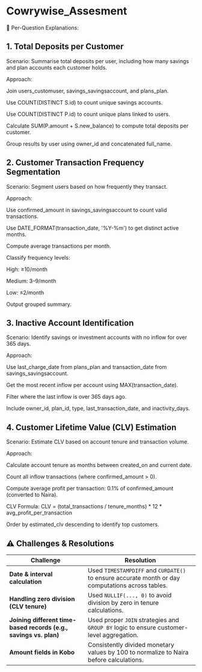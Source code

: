 # Cowrywise_Assesment
📌 Per-Question Explanations:

## 1. Total Deposits per Customer
Scenario: Summarise total deposits per user, including how many savings and plan accounts each customer holds.

Approach:

Join users_customuser, savings_savingsaccount, and plans_plan.

Use COUNT(DISTINCT S.id) to count unique savings accounts.

Use COUNT(DISTINCT P.id) to count unique plans linked to users.

Calculate SUM(P.amount + S.new_balance) to compute total deposits per customer.

Group results by user using owner_id and concatenated full_name.


## 2. Customer Transaction Frequency Segmentation
Scenario: Segment users based on how frequently they transact.

Approach:

Use confirmed_amount in savings_savingsaccount to count valid transactions.

Use DATE_FORMAT(transaction_date, '%Y-%m') to get distinct active months.

Compute average transactions per month.

Classify frequency levels:

High: ≥10/month

Medium: 3–9/month

Low: ≤2/month

Output grouped summary.


## 3. Inactive Account Identification
Scenario: Identify savings or investment accounts with no inflow for over 365 days.

Approach:

Use last_charge_date from plans_plan and transaction_date from savings_savingsaccount.

Get the most recent inflow per account using MAX(transaction_date).

Filter where the last inflow is over 365 days ago.

Include owner_id, plan_id, type, last_transaction_date, and inactivity_days.



## 4. Customer Lifetime Value (CLV) Estimation
Scenario: Estimate CLV based on account tenure and transaction volume.

Approach:

Calculate account tenure as months between created_on and current date.

Count all inflow transactions (where confirmed_amount > 0).

Compute average profit per transaction: 0.1% of confirmed_amount (converted to Naira).

CLV Formula:
CLV = (total_transactions / tenure_months) * 12 * avg_profit_per_transaction

Order by estimated_clv descending to identify top customers.


## ⚠️ Challenges & Resolutions
| Challenge                                                         | Resolution                                                                                       |
| ----------------------------------------------------------------- | ------------------------------------------------------------------------------------------------ |
| **Date & interval calculation**                                   | Used `TIMESTAMPDIFF` and `CURDATE()` to ensure accurate month or day computations across tables. |
| **Handling zero division (CLV tenure)**                           | Used `NULLIF(..., 0)` to avoid division by zero in tenure calculations.                          |
| **Joining different time-based records (e.g., savings vs. plan)** | Used proper `JOIN` strategies and `GROUP BY` logic to ensure customer-level aggregation.         |
| **Amount fields in Kobo**                                         | Consistently divided monetary values by 100 to normalize to Naira before calculations.           |
